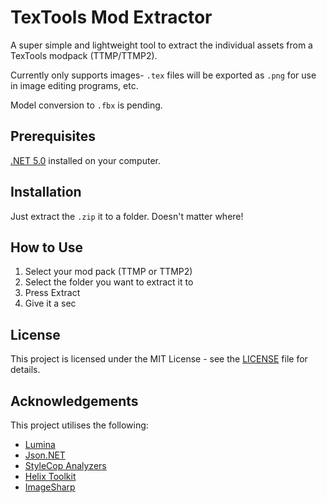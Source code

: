 # TexTools Mod Extractor

A super simple and lightweight tool to extract the individual assets from a TexTools modpack (TTMP/TTMP2). 

Currently only supports images- `.tex` files will be exported as `.png` for use in image editing programs, etc.

Model conversion to `.fbx` is pending.

## Prerequisites

[.NET 5.0](https://dotnet.microsoft.com/download/dotnet/5.0) installed on your computer.

## Installation

Just extract the `.zip` it to a folder. Doesn't matter where!

## How to Use

1. Select your mod pack (TTMP or TTMP2)
2. Select the folder you want to extract it to
3. Press Extract
4. Give it a sec

## License

This project is licensed under the MIT License - see the [LICENSE](LICENSE) file for details.

## Acknowledgements

This project utilises the following:

* [Lumina](https://github.com/NotAdam/Lumina)
* [Json.NET](https://github.com/JamesNK/Newtonsoft.Json)
* [StyleCop Analyzers](https://github.com/DotNetAnalyzers/StyleCopAnalyzers)
* [Helix Toolkit](https://github.com/helix-toolkit/helix-toolkit)
* [ImageSharp](https://github.com/SixLabors/ImageSharp)
